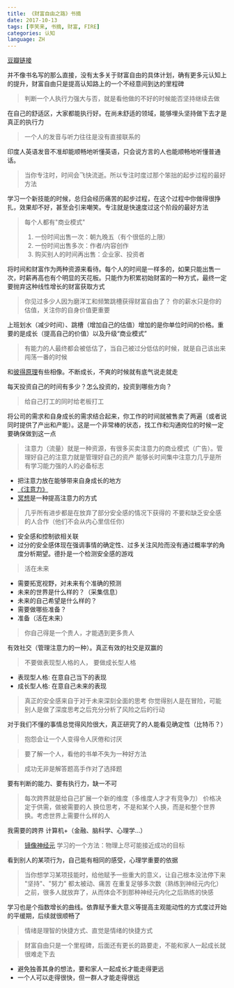 ```yaml
---
title: 《财富自由之路》书摘
date: 2017-10-13
tags: [李笑来, 书摘, 财富, FIRE]
categories: 认知
language: ZH
---
```


[豆瓣链接](https://book.douban.com/subject/27094706/)

并不像书名写的那么直接，没有太多关于财富自由的具体计划，确有更多元认知上的提升，财富自由只是提高认知路上的一个不经意间到达的里程碑

<!-- more -->

> 判断一个人执行力强大与否，就是看他做的不好的时候能否坚持继续去做

在自己的舒适区，大家都能执行好。在尚未舒适的领域，能够埋头坚持做下去才是真正的执行力

> 一个人的发音与听力往往是没有直接联系的

印度人英语发音不准却能顺畅地听懂英语，只会说方言的人也能顺畅地听懂普通话。

> 当你专注时，时间会飞快流逝。所以专注时度过那个笨拙的起步过程的最好方法

学习一个新技能的时候，总归会经历痛苦的起步过程，在这个过程中你做得很挣扎，效果却不好，甚至会引来嘲笑。专注就是快速度过这个阶段的最好方法

 > 每个人都有"商业模式"
  >
  >1. 一份时间出售一次：朝九晚五（有个很低的上限）
  >2. 一份时间出售多次：作者/内容创作
  >3. 购买别人的时间再出售：企业家、投资者

将时间和财富作为两种资源来看待。每个人的时间是一样多的，如果只能出售一次，时薪再高也有个明显的天花板。只能作为积累初始财富的一种方式，最终一定要抛弃这种线性增长的财富获取方式

 > 你见过多少人因为磨洋工和频繁跳槽获得财富自由了？
 > 你的薪水只是你的估值，关注你的自身价值更重要

上班划水（减少时间）、跳槽（增加自己的估值）增加的是你单位时间的价格。重要的是成长（提高自己的价值）以及升级“商业模式”

 > 有能力的人最终都会被低估了，当自己被过分低估的时候，就是自己该出来闯荡一番的时候

和[彼得原理](https://zh.wikipedia.org/wiki/%E5%BD%BC%E5%BE%97%E5%8E%9F%E7%90%86)有些相像。不断成长，不爽的时候就有底气说走就走

每天投资自己的时间有多少？怎么投资的，投资到哪些方向？

 > 给自己打工的同时给老板打工

将公司的需求和自身成长的需求结合起来，你工作的时间就被售卖了两遍（或者说同时提供了产出和产能）。这是一个非常棒的状态，找工作和沟通岗位的时候一定要确保做到这一点

 > 注意力（流量）就是一种资源，有很多买卖注意力的商业模式（广告）。管理好自己的注意力就是管理好自己的资产
 > 能够长时间集中注意力几乎是所有学习能力强的人的必备标志

- 把注意力放在能够带来自身成长的地方
- [《注意力》](https://book.douban.com/subject/26790125/)
- [冥想](https://zh.wikipedia.org/wiki/%E5%86%A5%E6%83%B3)是一种提高注意力的方式

> 几乎所有进步都是在放弃了部分安全感的情况下获得的
> 不要和缺乏安全感的人合作（他们不会从内心里信任你）

- 安全感和控制欲相关联
- 过分的安全感体现在强调事情的确定性、过多关注风险而没有通过概率学的角度分析期望。德扑是一个检测安全感的游戏

> 活在未来

- 需要拓宽视野，对未来有个准确的预测
- 未来的世界是什么样的？（采集信息）
- 未来的自己希望是什么样的？
-  需要做哪些准备？
- 准备（活在未来）

> 你自己得是一个贵人，才能遇到更多贵人

有效社交（管理注意力的一种）。真正有效的社交是双赢的

> 不要做表现型人格的人， 要做成长型人格

- 表现型人格: 在意自己当下的表现
- 成长型人格: 在意自己未来的表现


> 真正的安全感来自于对于未来深刻全面的思考
> 你觉得别人是在冒险，可能别人是做了深度思考之后充分分析了风险之后的行动

对于我们不懂的事情总觉得风险很大，真正研究了的人能看见确定性（比特币？）

> 抱怨会让一个人变得令人厌倦和讨厌

> 要了解一个人，看他的书单不失为一种好方法

>  成功无非是解答题高手作对了选择题

要有判断的能力、要有执行力，缺一不可

> 每次跨界就是给自己扩展一个新的维度（多维度人才才有竞争力）
> 价格决定于供需，做被需要的人
> 换位思考，不是和某个人换，而是和整个世界换。考虑世界上需要什么样的人

我需要的跨界 计算机+（金融、脑科学、心理学...）

> [镜像神经元](https://www.zhihu.com/question/25674902)
> 学习的一个方法：物理上尽可能接近成功的目标

看到别人的某项行为，自己能有相同的感受，心理学重要的依据

> 当你想学习某项技能时，给他赋予一些重大的意义，让自己根本没法停下来
> "坚持"、"努力" 都太被动、痛苦
>  在重复足够多次数（熟练到神经元内化）之前，很多人就放弃了，从而体会不到那种神经元内化之后熟练的快感

学习也是个指数增长的曲线。依靠赋予重大意义等提高主观能动性的方式度过开始的平缓期，后续就很顺畅了

> 情绪是理智的快捷方式、直觉是情绪的快捷方式

> 财富自由只是一个里程碑，后面还有更长的路要走，不能和家人一起成长就很难走下去

- 避免独善其身的想法，要和家人一起成长才能走得更远
- 一个人可以走得很快，但一群人才能走得很远

